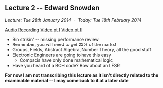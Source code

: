 Lecture 2 -- Edward Snowden
---------------------------

*Lecture: Tue 28th January 2014  -  Today: Tue 18th February 2014*

[Audio Recording](audio/Lecture_2.mp3) [Video pt
I](http://www.hpcc.ecs.soton.ac.uk/~dan/talks/DarkSideOfTheMoon/00177.MTS)
[Video pt
II](http://www.hpcc.ecs.soton.ac.uk/~dan/talks/DarkSideOfTheMoon/00178.MTS)

-   Bin strikin' -- missing performance review
-   Remember, you will need to get 25% of the marks!
-   Groups, Fields, Abstract Algebra, Number Theory, all the good stuff
-   Electronic Engineers are going to have this easy
    -   Compscis have only done mathematical logic
-   Have you heard of a BCH code? How about an LFSR

**For now I am not transcribing this lecture as it isn't directly
related to the examinable material -- I may come back to it at a later
date**

